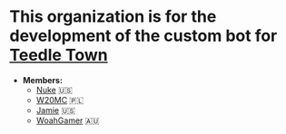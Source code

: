 # This organization is for the development of the custom bot for [Teedle Town](https://discord.teedleyt.com)  

- **Members:**
  - [Nuke](https://github.com/mininukefromfallout) 🇺🇸
  - [W20MC](https://github.com/w20mc1) 🇵🇱
  - [Jamie](https://github.com/ripcheese12) 🇺🇸
  - [WoahGamer](https://github.com/WoahGamer) 🇦🇺
